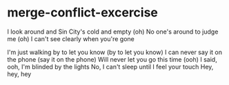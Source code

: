 # merge-conflict-excercise

I look around and Sin City's cold and empty (oh)
No one's around to judge me (oh)
I can't see clearly when you're gone

I'm just walking by to let you know (by to let you know)
I can never say it on the phone (say it on the phone)
Will never let you go this time (ooh)
I said, ooh, I'm blinded by the lights
No, I can't sleep until I feel your touch
Hey, hey, hey

